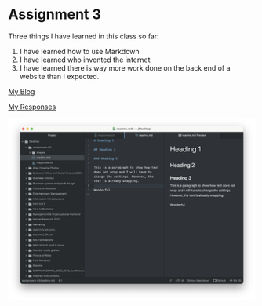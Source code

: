 # Assignment 3

Three things I have learned in this class so far:
1.  I have learned how to use Markdown
2. I have learned who invented the internet
3. I have learned there is way more work done on the back end of a website than I expected.

[My Blog](https://missouladatenightblog.com)

[My Responses](./responses.txt)

![Screenshot](./images/screenshot.png)
